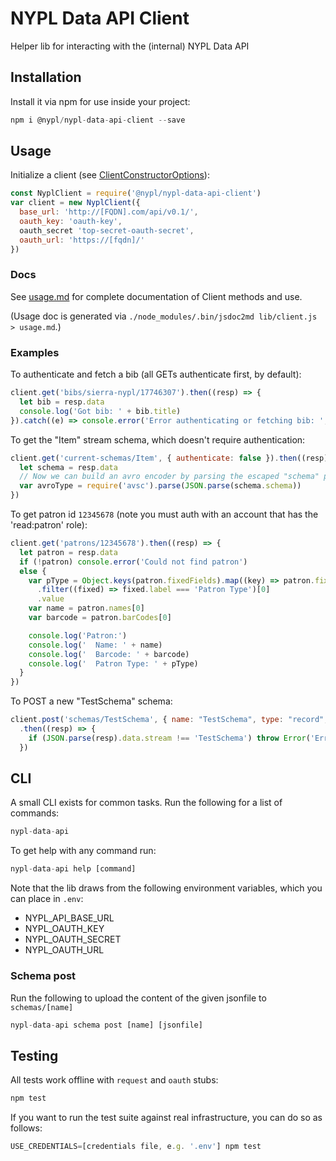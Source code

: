 # NYPL Data API Client

Helper lib for interacting with the (internal) NYPL Data API

## Installation

Install it via npm for use inside your project:

```js
npm i @nypl/nypl-data-api-client --save
```

## Usage

Initialize a client (see [ClientConstructorOptions](/usage.md#ClientConstructorOptions)):

```js
const NyplClient = require('@nypl/nypl-data-api-client')
var client = new NyplClient({ 
  base_url: 'http://[FQDN].com/api/v0.1/',
  oauth_key: 'oauth-key',
  oauth_secret 'top-secret-oauth-secret',
  oauth_url: 'https://[fqdn]/'
})
```

### Docs

See [usage.md](usage.md) for complete documentation of Client methods and use.

(Usage doc is generated via `./node_modules/.bin/jsdoc2md lib/client.js > usage.md`.)

### Examples

To authenticate and fetch a bib (all GETs authenticate first, by default):

```js
client.get('bibs/sierra-nypl/17746307').then((resp) => {
  let bib = resp.data
  console.log('Got bib: ' + bib.title)
}).catch((e) => console.error('Error authenticating or fetching bib: ', e))
```

To get the "Item" stream schema, which doesn't require authentication:
```js
client.get('current-schemas/Item', { authenticate: false }).then((resp) => {
  let schema = resp.data
  // Now we can build an avro encoder by parsing the escaped "schema" prop:
  var avroType = require('avsc').parse(JSON.parse(schema.schema))
})
```

To get patron id `12345678` (note you must auth with an account that has the 'read:patron' role):
```js
client.get('patrons/12345678').then((resp) => {
  let patron = resp.data
  if (!patron) console.error('Could not find patron')
  else {
    var pType = Object.keys(patron.fixedFields).map((key) => patron.fixedFields[key])
      .filter((fixed) => fixed.label === 'Patron Type')[0]
      .value
    var name = patron.names[0]
    var barcode = patron.barCodes[0]

    console.log('Patron:')
    console.log('  Name: ' + name)
    console.log('  Barcode: ' + barcode)
    console.log('  Patron Type: ' + pType)
  }
})
```

To POST a new "TestSchema" schema:
```js
client.post('schemas/TestSchema', { name: "TestSchema", type: "record", fields: [ ... ] })
  .then((resp) => {
    if (JSON.parse(resp).data.stream !== 'TestSchema') throw Error('Error creating schema...')
  })
```

## CLI

A small CLI exists for common tasks. Run the following for a list of commands:

```js
nypl-data-api
```

To get help with any command run:

```js
nypl-data-api help [command]
```

Note that the lib draws from the following environment variables, which you can place in `.env`:

 - NYPL_API_BASE_URL
 - NYPL_OAUTH_KEY
 - NYPL_OAUTH_SECRET
 - NYPL_OAUTH_URL

### Schema post

Run the following to upload the content of the given jsonfile to `schemas/[name]`

```js
nypl-data-api schema post [name] [jsonfile]
```

## Testing

All tests work offline with `request` and `oauth` stubs:

```js
npm test
```

If you want to run the test suite against real infrastructure, you can do so as follows:

```js
USE_CREDENTIALS=[credentials file, e.g. '.env'] npm test
```
